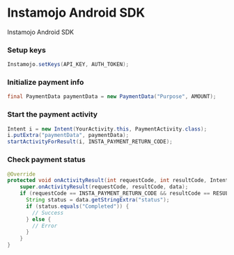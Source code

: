 # Instamojo Android SDK
Instamojo Android SDK

### Setup keys
```java
Instamojo.setKeys(API_KEY, AUTH_TOKEN);
```

### Initialize payment info
```java
final PaymentData paymentData = new PaymentData("Purpose", AMOUNT);
```

### Start the payment activity
```java
Intent i = new Intent(YourActivity.this, PaymentActivity.class);
i.putExtra("paymentData", paymentData);
startActivityForResult(i, INSTA_PAYMENT_RETURN_CODE);
````

### Check payment status
```java
@Override
protected void onActivityResult(int requestCode, int resultCode, Intent data) {
    super.onActivityResult(requestCode, resultCode, data);
    if (requestCode == INSTA_PAYMENT_RETURN_CODE && resultCode == RESULT_OK) {
      String status = data.getStringExtra("status");
      if (status.equals("Completed")) {
        // Success
      } else {
        // Error
      }
    }
}
```

